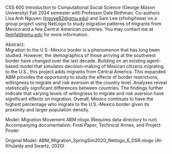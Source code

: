 CSS 600 Introduction to Computational Social Science (George Mason University) Fall 2024 semester with Professor Dale Rothman. Co-authors Lisa Anh Nguyen (lnguye82@gmu.edu) and Sam Lee (sfiohgihase) on a group project using NetLogo to study migration patterns of migrants from Mexico and a few Central American countries. 
You may contact me at lteinfal@gmu.edu for more information.

Abstract:  
Migration to the U.S.-Mexico border is a phenomenon that has long been studied. However, the demographics of those arriving at the southwest border have changed over the last decade. Building on an existing agent-based model that simulates decision-making of Mexican citizens migrating to the U.S., this project adds migrants from Central America. This expanded ABM provides the opportunity to study the effects of border restrictions, willingness to migrate and risk aversion at the country level. Analyses reveal statistically significant differences between countries. The findings further indicate that varying levels of willingness to migrate and risk aversion have significant effects on migration. Overall, Mexico continues to have the highest percentage who migrate to the U.S.-Mexico border given its proximity and larger population density. 

Model: Migration Movement ABM.nlogo (Requires data directory to run)
Accompanying documentation: Final Paper, Technical Annex, and Project Poster

Original Model: ABM_Migration_SpringSim2020_Netlogo_6_DSR.nlogo (Al-Khulaidy and Swartz, 2020)
